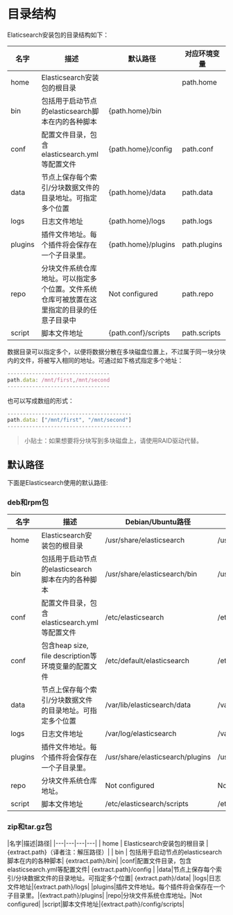 # 目录结构

Elaticsearch安装包的目录结构如下：

| 名字 | 描述 | 默认路径 | 对应环境变量 |
| --- | --- | --- | --- |
| home | Elasticsearch安装包的根目录 |  | path.home |
| bin | 包括用于启动节点的elasticsearch脚本在内的各种脚本| {path.home}/bin ||
|conf|配置文件目录，包含elasticsearch.yml等配置文件|{path.home}/config|path.conf|
|data|节点上保存每个索引/分块数据文件的目录地址。可指定多个位置|{path.home}/data|path.data|
|logs|日志文件地址|{path.home}/logs|path.logs|
|plugins|插件文件地址。每个插件将会保存在一个子目录里。|{path.home}/plugins|path.plugins|
|repo|分块文件系统仓库地址。可以指定多个位置。文件系统仓库可被放置在这里指定的目录的任意子目录中|Not configured|path.repo|
|script|脚本文件地址|{path.conf}/scripts|path.scripts|

数据目录可以指定多个，以便将数据分散在多块磁盘位置上，不过属于同一块分块内的文件，将被写入相同的地址。可通过如下格式指定多个地址：

```javascript
---------------------------------
path.data: /mnt/first,/mnt/second
---------------------------------
```

也可以写成数组的形式：

```javascript
----------------------------------------
path.data: ["/mnt/first", "/mnt/second"]
----------------------------------------
```

> 小贴士：如果想要将分块写到多块磁盘上，请使用RAID驱动代替。

## 默认路径

下面是Elasticsearch使用的默认路径:

### deb和rpm包

|名字|描述|Debian/Ubuntu路径|RHEL/CentOS路径|
|---|---|---|---|
| home | Elasticsearch安装包的根目录 |/usr/share/elasticsearch| /usr/share/elasticsearch |
| bin | 包括用于启动节点的elasticsearch脚本在内的各种脚本| /usr/share/elasticsearch/bin|/usr/share/elasticsearch/bin|
|conf|配置文件目录，包含elasticsearch.yml等配置文件|/etc/elasticsearch|/etc/elasticsearch|
|conf|包含heap size, file description等环境变量的配置文件|/etc/default/elasticsearch|/etc/sysconfig/elasticsearch|
|data|节点上保存每个索引/分块数据文件的目录地址。可指定多个位置|/var/lib/elasticsearch/data|/var/lib/elasticsearch|
|logs|日志文件地址|/var/log/elasticsearch|/var/log/elasticsearch|
|plugins|插件文件地址。每个插件将会保存在一个子目录里。|/usr/share/elasticsearch/plugins|/usr/share/elasticsearch/plugins|
|repo|分块文件系统仓库地址。|Not configured|Not configured|
|script|脚本文件地址|/etc/elasticsearch/scripts|/etc/elasticsearch/scripts|

### zip和tar.gz包

|名字|描述|路径|
|---|---|---|---|
| home | Elasticsearch安装包的根目录 |{extract.path}（译者注：解压路径）|
| bin | 包括用于启动节点的elasticsearch脚本在内的各种脚本| {extract.path}/bin|
|conf|配置文件目录，包含elasticsearch.yml等配置文件| 	{extract.path}/config | 
|data|节点上保存每个索引/分块数据文件的目录地址。可指定多个位置|	{extract.path}/data|
|logs|日志文件地址|{extract.path}/logs|
|plugins|插件文件地址。每个插件将会保存在一个子目录里。|{extract.path}/plugins|
|repo|分块文件系统仓库地址。|Not configured|
|script|脚本文件地址|{extract.path}/config/scripts|